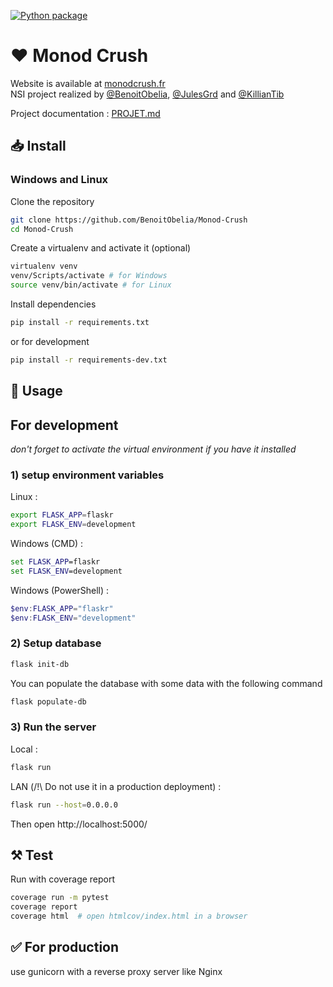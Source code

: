[![Python package](https://github.com/BenoitObelia/Monod-Crush/actions/workflows/test.yml/badge.svg)](https://github.com/BenoitObelia/Monod-Crush/actions/workflows/test.yml)

# ♥️ Monod Crush

Website is available at [monodcrush.fr](https://monodcrush.fr)<br>
NSI project realized by [@BenoitObelia](https://github.com/BenoitObelia), [@JulesGrd](https://github.com/JulesGrd) and [@KillianTib](https://github.com/KillianTib)

Project documentation : [PROJET.md](./PROJET.md)

## 📥 Install

### Windows and Linux

Clone the repository
```bash
git clone https://github.com/BenoitObelia/Monod-Crush
cd Monod-Crush
```

Create a virtualenv and activate it (optional)
```bash
virtualenv venv
venv/Scripts/activate # for Windows
source venv/bin/activate # for Linux
```

Install dependencies
```bash
pip install -r requirements.txt
```

or for development
```bash
pip install -r requirements-dev.txt
```

## 🧰 Usage

## For development
*don't forget to activate the virtual environment if you have it installed*

### 1) setup environment variables

Linux :
```bash
export FLASK_APP=flaskr
export FLASK_ENV=development
```

Windows (CMD) :
```cmd
set FLASK_APP=flaskr
set FLASK_ENV=development
```

Windows (PowerShell) :
```powershell
$env:FLASK_APP="flaskr"
$env:FLASK_ENV="development"
```

### 2) Setup database

```bash
flask init-db
```

You can populate the database with some data with the following command
```bash
flask populate-db
```

### 3) Run the server

Local :
```bash
flask run
```
LAN (/!\ Do not use it in a production deployment) :
```bash
flask run --host=0.0.0.0
```

Then open http://localhost:5000/

## ⚒️ Test

Run with coverage report
```bash
coverage run -m pytest
coverage report
coverage html  # open htmlcov/index.html in a browser
```

## ✅ For production

use gunicorn with a reverse proxy server like Nginx
